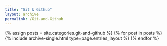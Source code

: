 ```yaml
---
title: "Git & Github"
layout: archive
permalink: /Git-and-Github
---
```



{% assign posts = site.categories.git-and-github %}
{% for post in posts %} {% include archive-single.html type=page.entries_layout %} {% endfor %}
